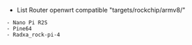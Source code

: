 * List Router openwrt compatible "targets/rockchip/armv8/"
```
- Nano Pi R2S
- Pine64
- Radxa_rock-pi-4
```

